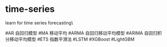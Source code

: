 # time-series
learn for time series forecasting\


#AR 自回归模型
#MA 移动平均
#ARMA 自回归移动平均模型
#ARIMA 自回归积分移动平均模型
#ETS 指数平滑法
#LSTM
#XGBoost
#LightGBM







